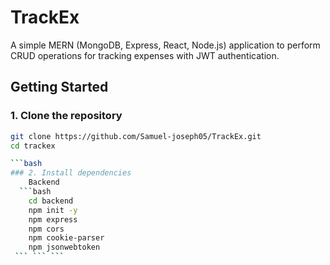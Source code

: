 # TrackEx
A simple MERN (MongoDB, Express, React, Node.js) application to perform CRUD operations for tracking expenses with JWT authentication.


## Getting Started
### 1. Clone the repository

```bash
git clone https://github.com/Samuel-joseph05/TrackEx.git
cd trackex

```bash
### 2. Install dependencies
    Backend
  ```bash  
    cd backend
    npm init -y
    npm express
    npm cors
    npm cookie-parser
    npm jsonwebtoken
 ``` ``` ```

